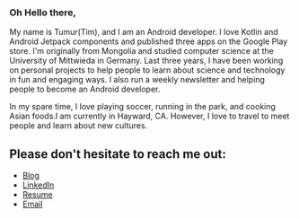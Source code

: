 ### Oh Hello there,

My name is Tumur(Tim), and I am an Android developer. I love Kotlin and Android Jetpack components and published three apps on the Google Play store. I'm originally from Mongolia and studied computer science at the University of Mittwieda in Germany.
Last three years, I have been working on personal projects to help people to learn about science and technology in fun and engaging ways. I also run a weekly newsletter and helping people to become an Android developer. 

In my spare time, I love playing soccer, running in the park, and cooking Asian foods.I am currently in Hayward, CA. However, I love to travel to meet people and learn about new cultures. 

## Please don't hesitate to reach me out:
- <a href="https://medium.com/@timtb">Blog</a>
- <a href="https://www.linkedin.com/in/timtb/">LinkedIn</a>
- <a href="https://drive.google.com/file/d/1E6hDBE6D61iNlQal8XGj62iqCvk8AHD0/view?usp=sharing" target="_blank">Resume</a>
- <a href="mailto:timtb.dev@gmail.com">Email</a>

